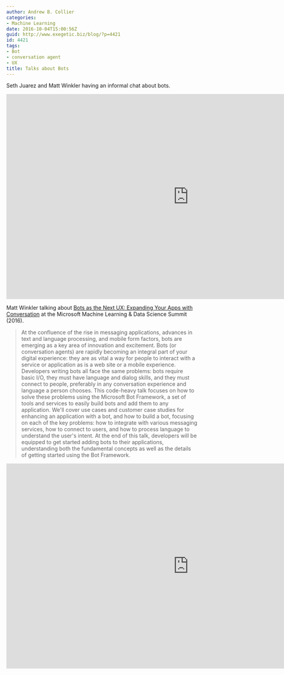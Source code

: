```yaml
---
author: Andrew B. Collier
categories:
- Machine Learning
date: 2016-10-04T15:00:56Z
guid: http://www.exegetic.biz/blog/?p=4421
id: 4421
tags:
- Bot
- conversation agent
- UX
title: Talks about Bots
---
```


Seth Juarez and Matt Winkler having an informal chat about bots.

<iframe src="https://channel9.msdn.com/Events/Machine-Learning-and-Data-Sciences-Conference/Data-Science-Summit-2016/Microsoft-Data-Science-Summit-Talking-about-Bots/player" width="960" height="540" allowFullScreen frameBorder="0"></iframe>

Matt Winkler talking about [Bots as the Next UX: Expanding Your Apps with Conversation](https://channel9.msdn.com/Events/Machine-Learning-and-Data-Sciences-Conference/Data-Science-Summit-2016/MSDSS14) at the Microsoft Machine Learning & Data Science Summit (2016).

> At the confluence of the rise in messaging applications, advances in text and language processing, and mobile form factors, bots are emerging as a key area of innovation and excitement. Bots (or conversation agents) are rapidly becoming an integral part of your digital experience: they are as vital a way for people to interact with a service or application as is a web site or a mobile experience. Developers writing bots all face the same problems: bots require basic I/O, they must have language and dialog skills, and they must connect to people, preferably in any conversation experience and language a person chooses. This code-heavy talk focuses on how to solve these problems using the Microsoft Bot Framework, a set of tools and services to easily build bots and add them to any application. We'll cover use cases and customer case studies for enhancing an application with a bot, and how to build a bot, focusing on each of the key problems: how to integrate with various messaging services, how to connect to users, and how to process language to understand the user's intent. At the end of this talk, developers will be equipped to get started adding bots to their applications, understanding both the fundamental concepts as well as the details of getting started using the Bot Framework.

<iframe src="https://channel9.msdn.com/Events/Machine-Learning-and-Data-Sciences-Conference/Data-Science-Summit-2016/MSDSS14/player" width="960" height="540" allowFullScreen frameBorder="0"></iframe>